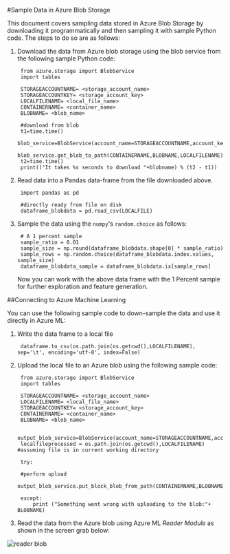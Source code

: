 
<properties title="Sample data in SQL Server on Azure" pageTitle="Sample data in SQL Server on Azure| Azure" description="Sample data in SQL Server on Azure" metaKeywords="" services="data-science-process" solutions="" documentationCenter="" authors="sunliangms,fashah,msolhab" manager="jacob.spoelstra" editor="" videoId="" scriptId="" />

<tags ms.service="data-science-process" ms.workload="data-services" ms.tgt_pltfrm="na" ms.devlang="na" ms.topic="article" ms.date="01/27/2015" ms.author="sunliangms,fashah,msolhab,garye" /> 

#<a name="heading"></a>Sample Data in Azure Blob Storage

This document covers sampling data stored in Azure Blob Storage by downloading it programmatically and then sampling it with sample Python code. The steps to do so are as follows:

1. Download the data from Azure blob storage using the blob service from the following sample Python code: 

	    from azure.storage import BlobService
    	import tables
    	
		STORAGEACCOUNTNAME= <storage_account_name>
		STORAGEACCOUNTKEY= <storage_account_key>
		LOCALFILENAME= <local_file_name>		
		CONTAINERNAME= <container_name>
		BLOBNAME= <blob_name>

    	#download from blob
    	t1=time.time()
    	blob_service=BlobService(account_name=STORAGEACCOUNTNAME,account_key=STORAGEACCOUNTKEY)
    	blob_service.get_blob_to_path(CONTAINERNAME,BLOBNAME,LOCALFILENAME)
    	t2=time.time()
    	print(("It takes %s seconds to download "+blobname) % (t2 - t1))

2. Read data into a Pandas data-frame from the file downloaded above.

		import pandas as pd

	    #directly ready from file on disk
    	dataframe_blobdata = pd.read_csv(LOCALFILE)

3. Sample the data using the `numpy`'s `random.choice` as follows:

	    # A 1 percent sample
    	sample_ratio = 0.01 
    	sample_size = np.round(dataframe_blobdata.shape[0] * sample_ratio)
    	sample_rows = np.random.choice(dataframe_blobdata.index.values, sample_size)
    	dataframe_blobdata_sample = dataframe_blobdata.ix[sample_rows]

	Now you can work with the above data frame with the 1 Percent sample for further exploration and feature generation.

##<a name="heading"></a>Connecting to Azure Machine Learning

You can use the following sample code to down-sample the data and use it directly in Azure ML:

1. Write the data frame to a local file

		dataframe.to_csv(os.path.join(os.getcwd(),LOCALFILENAME), sep='\t', encoding='utf-8', index=False)

2. Upload the local file to an Azure blob using the following sample code:

		from azure.storage import BlobService
    	import tables

		STORAGEACCOUNTNAME= <storage_account_name>
		LOCALFILENAME= <local_file_name>
		STORAGEACCOUNTKEY= <storage_account_key>
		CONTAINERNAME= <container_name>
		BLOBNAME= <blob_name>

	    output_blob_service=BlobService(account_name=STORAGEACCOUNTNAME,account_key=STORAGEACCOUNTKEY)    
	    localfileprocessed = os.path.join(os.getcwd(),LOCALFILENAME) #assuming file is in current working directory
	    
	    try:
	   
	    #perform upload
	    output_blob_service.put_block_blob_from_path(CONTAINERNAME,BLOBNAME,localfileprocessed)
	    
	    except:	        
		    print ("Something went wrong with uploading to the blob:"+ BLOBNAME)

3. Read the data from the Azure blob using Azure ML *Reader Module* as shown in the screen grab below:
 
![reader blob][1]

[1]: ./media/machine-learning-data-science-sample-data-blob/reader_blob.png

